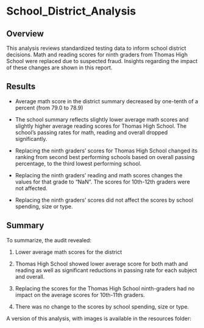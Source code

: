 # School_District_Analysis

## **Overview**

This analysis reviews standardized testing data to inform school district decisions.  Math and reading scores for ninth graders from Thomas High School were replaced due to suspected fraud.  Insights regarding the impact of these changes are shown in this report.

## **Results**

* Average math score in the district summary decreased by one-tenth of a percent (from 79.0 to 78.9)

* The school summary reflects slightly lower average math scores and slightly higher average reading scores for Thomas High School.  The school’s passing rates for math, reading and overall dropped significantly.

*	Replacing the ninth graders’ scores for Thomas High School changed its ranking from second best performing schools based on overall passing percentage, to the third lowest performing school.
 
*	Replacing the ninth graders’ reading and math scores changes the values for that grade to “NaN”.  The scores for 10th-12th graders were not affected.

*  Replacing the ninth graders’ scores did not affect the scores by school spending, size or type.
 
## **Summary**

To summarize, the audit revealed:
1. Lower average math scores for the district

2. Thomas High School showed lower average score for both math and reading as well as significant reductions in passing rate for each subject and overall.

3. Replacing the scores for the Thomas High School ninth-graders had no impact on the average scores for 10th-11th graders.

4. There was no change to the scores by school spending, size or type.

A version of this analysis, with images is available in the resources folder:

